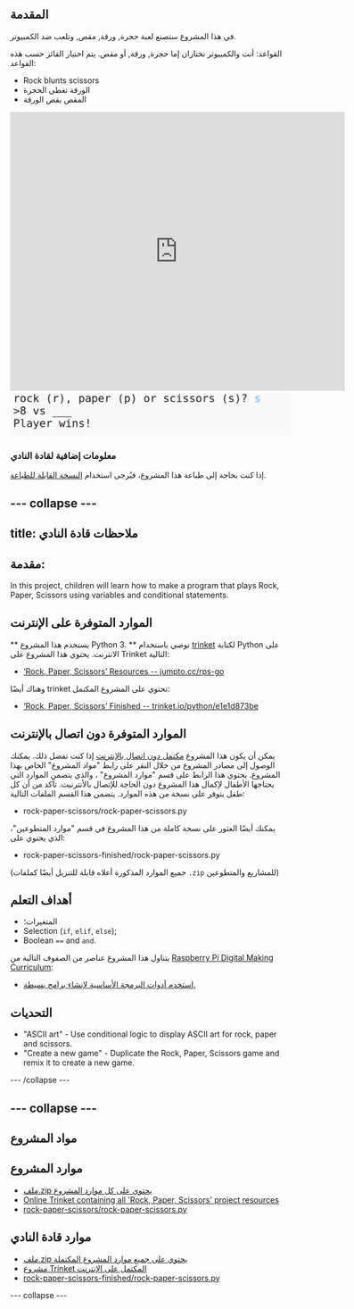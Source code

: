 ## المقدمة

في هذا المشروع ستصنع لعبة حجرة, ورقة, مقص, وتلعب ضد الكمبيوتر.

القواعد: أنت والكمبيوتر تختاران إما حجرة, ورقة, أو مقص. يتم اختيار الفائز حسب هذه القواعد:

* Rock blunts scissors
* الورقة تغطي الحجرة
* المقص يقص الورقة

<div class="trinket">
  <iframe src="https://trinket.io/embed/python/e1e1d873be?outputOnly=true&start=result" width="600" height="500" frameborder="0" marginwidth="0" marginheight="0" allowfullscreen>
  </iframe>
  <img src="images/rps-final.png">
</div>

### معلومات إضافية لقادة النادي

إذا كنت بحاجة إلى طباعة هذا المشروع، فيُرجى استخدام [النسخة القابلة للطباعة](https://projects.raspberrypi.org/en/projects/rock-paper-scissors/print).

## \--- collapse \---

## title: ملاحظات قادة النادي

## مقدمة:

In this project, children will learn how to make a program that plays Rock, Paper, Scissors using variables and conditional statements.

## الموارد المتوفرة على الإنترنت

** يستخدم هذا المشروع Python 3. ** نوصي باستخدام [trinket](https://trinket.io/) لكتابة Python على الانترنت. يحتوي هذا المشروع على Trinket التالية:

* [‘Rock, Paper, Scissors’ Resources -- jumpto.cc/rps-go](http://jumpto.cc/rps-go)

وهناك أيضًا trinket تحتوي على المشروع المكتمل:

* [‘Rock, Paper, Scissors’ Finished -- trinket.io/python/e1e1d873be](https://trinket.io/python/e1e1d873be)

## الموارد المتوفرة دون اتصال بالإنترنت

يمكن أن يكون هذا المشروع [مكتمل دون اتصال بالإنترنت](https://www.codeclubprojects.org/en-GB/resources/python-working-offline/) إذا كنت تفضل ذلك. يمكنك الوصول إلى مصادر المشروع من خلال النقر على رابط "مواد المشروع" الخاص بهذا المشروع. يحتوي هذا الرابط على قسم "موارد المشروع" ، والذي يتضمن الموارد التي يحتاجها الأطفال لإكمال هذا المشروع دون الحاجة للإتصال باﻷنترنيت. تأكد من أن كل طفل يتوفر على نسخة من هذه الموارد. يتضمن هذا القسم الملفات التالية:

* rock-paper-scissors/rock-paper-scissors.py

يمكنك أيضًا العثور على نسخة كاملة من هذا المشروع في قسم "موارد المتطوعين"، الذي يحتوي على:

* rock-paper-scissors-finished/rock-paper-scissors.py

(جميع الموارد المذكورة أعلاه قابلة للتنزيل أيضًا كملفات `.zip` للمشاريع والمتطوعين)

## أهداف التعلم

* المتغيرات؛
* Selection (`if`, `elif`, `else`); 
* Boolean `==` and `and`.

يتناول هذا المشروع عناصر من الصفوف التالية من [Raspberry Pi Digital Making Curriculum](http://rpf.io/curriculum):

* [استخدم أدوات البرمجة الأساسية لإنشاء برامج بسيطة.](https://www.raspberrypi.org/curriculum/programming/creator)

## التحديات

* "ASCII art" - Use conditional logic to display ASCII art for rock, paper and scissors. 
* "Create a new game" - Duplicate the Rock, Paper, Scissors game and remix it to create a new game. 

\--- /collapse \---

## \--- collapse \---

## مواد المشروع

## موارد المشروع

* [ملف.zip يحتوي على كل موارد المشروع](resources/rock-paper-scissors-project-resources.zip)
* [Online Trinket containing all 'Rock, Paper, Scissors' project resources](http://jumpto.cc/rps-go)
* [rock-paper-scissors/rock-paper-scissors.py](resources/rock-paper-scissors-rock-paper-scissors.py)

## موارد قادة النادي

* [ملف.zip يحتوي على جميع موارد المشروع المكتملة](resources/rock-paper-scissors-volunteer-resources.zip)
* [مشروع Trinket المكتمل على الإنترنت](https://trinket.io/python/e1e1d873be)
* [rock-paper-scissors-finished/rock-paper-scissors.py](resources/rock-paper-scissors-finished-rock-paper-scissors.py)

\--- collapse \---